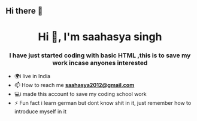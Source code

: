 ## Hi there 👋

<!--
**Saahasyasingh/saahasyasingh** is a ✨ _special_ ✨ repository because its `README.md` (this file) appears on your GitHub profile.

Here are some ideas to get you started:

- 🔭 I’m currently working on ...
- 🌱 I’m currently learning ...
- 👯 I’m looking to collaborate on ...
- 🤔 I’m looking for help with ...
- 💬 Ask me about ...
- 📫 How to reach me: ...
- 😄 Pronouns: ...
- ⚡ Fun fact: ...
-->
<h1 align="center">Hi 👋, I'm saahasya singh</h1>
<h3 align="center">I have just started coding with basic HTML ,this is to save my work incase anyones interested </h3>

- 🌍i live in India
- 📫 How to reach me **saahasya2012@gmail.com**
- 💻i made this account to save my coding school work
- ⚡ Fun fact i learn german but dont know shit in it, just remember how to introduce myself in it



